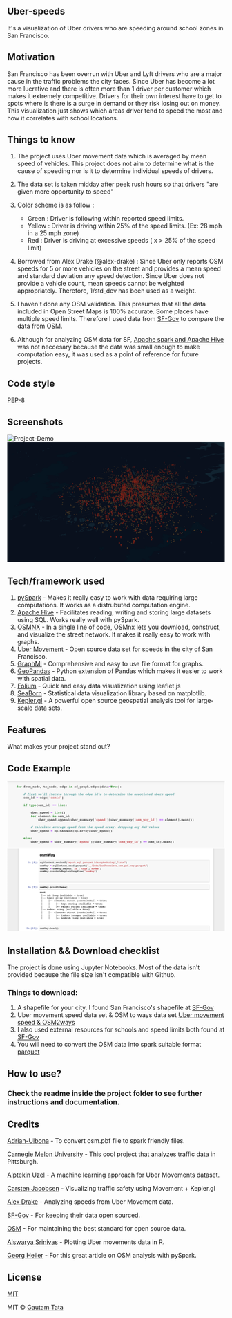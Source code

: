 ## Uber-speeds
It's a visualization of Uber drivers who are speeding around school zones in San Francisco.

## Motivation
San Francisco has been overrun with Uber and Lyft drivers who are a major cause in the traffic problems the city faces. Since Uber has become a lot more lucrative and there is often more than 1 driver per customer which makes it extremely competitive. Drivers for their own interest have to get to spots where is there is a surge in demand or they risk losing out on money. This visualization just shows which areas driver tend to speed the most and how it correlates with school locations.

## Things to know

1. The project uses Uber movement data which is averaged by mean speed of vehicles. This project does not aim to determine what is the cause of speeding nor is it to determine individual speeds of drivers.

2. The data set is taken midday after peek rush hours so that drivers "are given more opportunity to speed"
3. Color scheme is as follow : 
    - Green : Driver is following within reported speed limits.
    - Yellow : Driver is driving within 25% of the speed limits. (Ex: 28 mph in a 25 mph zone)
    - Red : Driver is driving at excessive speeds ( x > 25% of the speed limit)

4. Borrowed from Alex Drake (@alex-drake) : Since Uber only reports OSM speeds for 5 or more vehicles on the street and provides a mean speed and standard deviation any speed detection. Since Uber does not provide a vehicle count, mean speeds cannot be weighted appropriately. Therefore, 1/std_dev has been used as a weight.

5. I haven't done any OSM validation. This presumes that all the data included in Open Street Maps is 100% accurate. Some places have multiple speed limits. Therefore I used data from [SF-Gov](https://data.sfgov.org/Transportation/Speed-Limits/3t7b-gebn/data) to compare the data from OSM.

6. Although for analyzing OSM data for SF, [Apache spark and Apache Hive](https://spark.apache.org/docs/latest/sql-data-sources-hive-tables.html) was not neccesary because the data was small enough to make computation easy, it was used as a point of reference for future projects.

## Code style

[PEP-8](https://www.python.org/dev/peps/pep-0008/)
 
## Screenshots
![Project-Demo](https://github.com/gautamtata/speeding-uber/blob/master/assets/gif.gif)
![Schools-london](https://github.com/gautamtata/speeding-uber/blob/master/assets/kerpler-2.png)

## Tech/framework used
1. [pySpark](https://spark.apache.org) - Makes it really easy to work with data requiring large computations. It works as a distrubuted computation engine. 
2. [Apache Hive](https://spark.apache.org/docs/latest/sql-data-sources-hive-tables.html) - Facilitates reading, writing and storing large datasets using SQL. Works really well with pySpark.
3. [OSMNX](https://github.com/gboeing/osmnx) - In a single line of code, OSMnx lets you download, construct, and visualize the street network. It makes it really easy to work with graphs.
4. [Uber Movement](https://movement.uber.com) - Open source data set for speeds in the city of San Francisco.
5. [GraphMl](http://graphml.graphdrawing.org/) - Comprehensive and easy to use file format for graphs.
6. [GeoPandas](http://geopandas.org/) - Python extension of Pandas which makes it easier to work with spatial data.
7. [Folium](https://python-visualization.github.io/folium/) - Quick and easy data visualization using leaflet.js
8. [SeaBorn](https://seaborn.pydata.org) - Statistical data visualization library based on matplotlib.
9. [Kepler.gl](https://kepler.gl) - A powerful open source geospatial analysis tool for large-scale data sets.


## Features
What makes your project stand out?

## Code Example
![Iterating-thru-OSM-graph](https://github.com/gautamtata/speeding-uber/blob/master/assets/code_snippet_1.png)
![initializing-SQL-spark-session](https://github.com/gautamtata/speeding-uber/blob/master/assets/code_snippet_2.png)

## Installation && Download checklist
The project is done using Jupyter Notebooks. Most of the data isn't provided because the file size isn't compatible with Github.

### Things to download: 
1. A shapefile for your city. I found San Francisco's shapefile at [SF-Gov](https://data.sfgov.org)
2. Uber movement speed data set & OSM to ways data set [Uber movement speed & OSM2ways](movement.uber.com)
3. I also used external resources for schools and speed limits both found at [SF-Gov](https://data.sfgov.org)
4. You will need to convert the OSM data into spark suitable format [parquet](https://github.com/adrianulbona/osm-parquetizer)


## How to use?
### Check the readme inside the project folder to see further instructions and documentation.

## Credits
[Adrian-Ulbona](https://github.com/adrianulbona/osm-parquetizer) - To convert osm.pbf file to spark friendly files.

[Carnegie Melon University](https://github.com/cmubtg/UberMovement) - This cool project that analyzes traffic data in Pittsburgh.

[Alptekin Uzel](https://towardsdatascience.com/@alptuzel) - A machine learning approach for Uber Movements dataset.

[Carsten Jacobsen](https://eng.uber.com/kepler-data-visualization-traffic-safety/) - Visualizing traffic safety using Movement + Kepler.gl

[Alex Drake](https://github.com/alex-drake) - Analyzing speeds from Uber Movement data.

[SF-Gov](https://data.sfgov.org) - For keeping their data open sourced. 

[OSM](https://www.openstreetmap.org/#map=4/38.01/-95.84) - For maintaining the best standard for open source data.

[Aiswarya Srinivas](https://github.com/AiswaryaSrinivas/3D-GeoPlot-in-R) - Plotting Uber movements data in R.

[Georg Heiler](https://georgheiler.com/2019/05/07/analyze-osm-data-in-spark/) - For this great article on OSM analysis with pySpark.


## License
[MIT](https://opensource.org/licenses/MIT)

MIT © [Gautam Tata](https://www.gautamtata.com)
